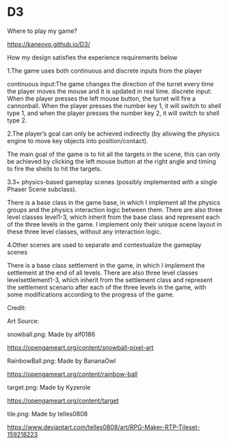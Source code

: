 # D3

Where to play my game?

https://kaneovo.github.io/D3/

How my design satisfies the experience requirements below

1.The game uses both continuous and discrete inputs from the player

continuous input:The game changes the direction of the turret every time the player moves the mouse and it is updated in real time.
discrete input: When the player presses the left mouse button, the turret will fire a cannonball. When the player presses the number key 1, it will switch to shell type 1, and when the player presses the number key 2, it will switch to shell type 2.

2.The player’s goal can only be achieved indirectly (by allowing the physics engine to move key objects into position/contact).

The main goal of the game is to hit all the targets in the scene, this can only be achieved by clicking the left mouse button at the right angle and timing to fire the shells to hit the targets.

3.3+ physics-based gameplay scenes (possibly implemented with a single Phaser Scene subclass).

There is a base class in the game base, in which I implement all the physics groups and the physics interaction logic between them.
There are also three level classes level1-3, which inherit from the base class and represent each of the three levels in the game. 
I implement only their unique scene layout in these three level classes, without any interaction logic.


4.Other scenes are used to separate and contextualize the gameplay scenes

There is a base class settlement in the game, in which I implement the settlement at the end of all levels.
There are also three level classes levelsettlement1-3, which inherit from the settlement class and represent the settlement scenario after each of the three levels in the game, with some modifications according to the progress of the game.

Credit:

Art Source:

snowball.png: Made by alf0186

https://opengameart.org/content/snowball-pixel-art

RainbowBall.png: Made by BananaOwl

https://opengameart.org/content/rainbow-ball

target.png: Made by Kyzerole

https://opengameart.org/content/target

tile.png: Made by telles0808

https://www.deviantart.com/telles0808/art/RPG-Maker-RTP-Tileset-159218223
